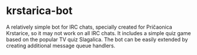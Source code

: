 # krstarica-bot
A relatively simple bot for IRC chats, specially created for Pričaonica Krstarice, so it may not work on all IRC chats. It includes a simple quiz game based on the popular TV quiz Slagalica. The bot can be easily extended by creating additional message queue handlers.
